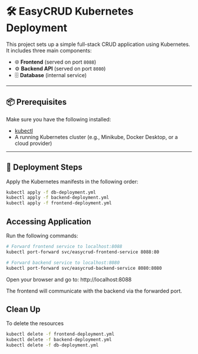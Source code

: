 # 🛠️ EasyCRUD Kubernetes Deployment

This project sets up a simple full-stack CRUD application using Kubernetes. It includes three main components:

- 🌐 **Frontend** (served on port `8088`)
- ⚙️ **Backend API** (served on port `8080`)
- 🗄️ **Database** (internal service)

---

## 📦 Prerequisites

Make sure you have the following installed:

- [kubectl](https://kubernetes.io/docs/tasks/tools/)
- A running Kubernetes cluster (e.g., Minikube, Docker Desktop, or a cloud provider)

---

## 🚀 Deployment Steps

Apply the Kubernetes manifests in the following order:

```bash
kubectl apply -f db-deployment.yml
kubectl apply -f backend-deployment.yml
kubectl apply -f frontend-deployment.yml
```

## Accessing Application 

Run the following commands:
```bash
# Forward frontend service to localhost:8088
kubectl port-forward svc/easycrud-frontend-service 8088:80

# Forward backend service to localhost:8080
kubectl port-forward svc/easycrud-backend-service 8080:8080
```

Open your browser and go to: http://localhost:8088

The frontend will communicate with the backend via the forwarded port.

## Clean Up
To delete the resources 

```bash
kubectl delete -f frontend-deployment.yml
kubectl delete -f backend-deployment.yml
kubectl delete -f db-deployment.yml
```



